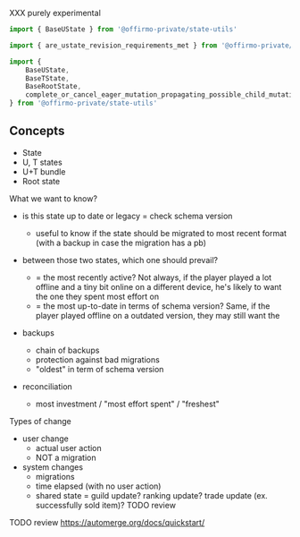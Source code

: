 
XXX purely experimental

```ts
import { BaseUState } from '@offirmo-private/state-utils'

import { are_ustate_revision_requirements_met } from '@offirmo-private/state-utils'

import {
	BaseUState,
	BaseTState,
	BaseRootState,
	complete_or_cancel_eager_mutation_propagating_possible_child_mutation,
} from '@offirmo-private/state-utils'
```

## Concepts

* State
* U, T states
* U+T bundle
* Root state

What we want to know?
* is this state up to date or legacy = check schema version
  * useful to know if the state should be migrated to most recent format (with a backup in case the migration has a pb)
* between those two states, which one should prevail?
  * = the most recently active? Not always, if the player played a lot offline and a tiny bit online on a different device, he's likely to want the one they spent most effort on
  * = the most up-to-date in terms of schema version? Same, if the player played offline on a outdated version, they may still want the

* backups
  * chain of backups
  * protection against bad migrations
  * "oldest" in term of schema version
* reconciliation
  * most investment / "most effort spent" / "freshest"

Types of change
* user change
  * actual user action
  * NOT a migration
* system changes
  * migrations
  * time elapsed (with no user action)
  * shared state = guild update? ranking update? trade update (ex. successfully sold item)? TODO review


TODO review https://automerge.org/docs/quickstart/
